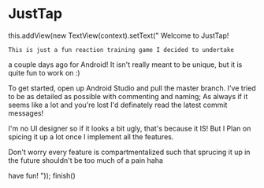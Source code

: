 # JustTap 
this.addView(new TextView(context).setText("
  Welcome to JustTap!

    This is just a fun reaction training game I decided to undertake
  a couple days ago for Android!
  It isn't really meant to be unique, but it is quite fun to work on :)

  To get started, open up Android Studio and pull the master branch.
  I've tried to be as detailed as possible with commenting and naming;
  As always if it seems like a lot and you're lost I'd definately read the latest commit messages!

  I'm no UI designer so if it looks a bit ugly, that's because it IS! But I Plan on spicing it up a lot
  once I implement all the features. 

  Don't worry every feature is compartmentalized such that sprucing it up in the future shouldn't be too much of a pain haha

have fun!
"));
finish()
